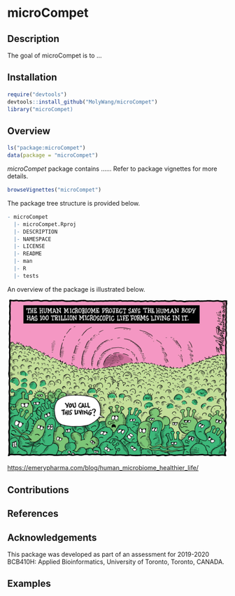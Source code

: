 
<!-- README.md is generated from README.Rmd. Please edit that file -->

# microCompet

<!-- badges: start -->

<!-- badges: end -->

## Description

The goal of microCompet is to …

## Installation

``` r
require("devtools")
devtools::install_github("MolyWang/microCompet")
library("microCompet)
```

## Overview

``` r
ls("package:microCompet")
data(package = "microCompet")
```

*microCompet* package contains …… Refer to package vignettes for more
details.

``` r
browseVignettes("microCompet")
```

The package tree structure is provided below.

``` r
- microCompet
  |- microCompet.Rproj
  |- DESCRIPTION
  |- NAMESPACE
  |- LICENSE
  |- README
  |- man
  |- R
  |- tests
```

An overview of the package is illustrated below.

![](./inst/extdata/microbiome.jpg)

<https://emerypharma.com/blog/human_microbiome_healthier_life/>

## Contributions

## References

## Acknowledgements

This package was developed as part of an assessment for 2019-2020
BCB410H: Applied Bioinformatics, University of Toronto, Toronto, CANADA.

## Examples
